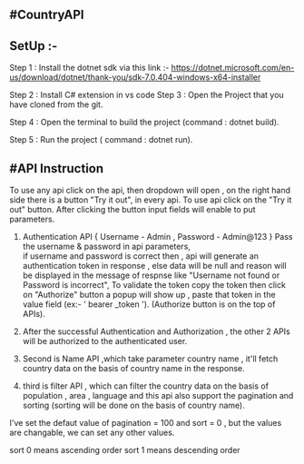 #CountryAPI
-

SetUp :-
-
Step 1 : Install the dotnet sdk via this link :- https://dotnet.microsoft.com/en-us/download/dotnet/thank-you/sdk-7.0.404-windows-x64-installer

Step 2 : Install C# extension in vs code
Step 3 : Open the Project that you have cloned from the git.

Step 4 : Open the terminal to build the project (command : dotnet build).

Step 5 : Run the project ( command : dotnet run). 

#API Instruction
-
To use any api click on the api, then dropdown will open , on the right hand side there is a button "Try it out", in every api. To use api click on the "Try it out" button.
After clicking the button input fields will enable to put parameters.

1. Authentication API
   { Username - Admin , 
   Password - Admin@123 }
   Pass the username & password in api parameters,   
   if username and password is correct then , api will generate an authentication token in response , else data will be null and reason will be displayed in the message of respnse like "Username not found or Password is incorrect",
   To validate the token copy the token then click on "Authorize" button a popup will show up , paste that token in the value field  (ex:-  ' bearer _token '). (Authorize button is on the top of APIs).

2. After the successful Authentication and Authorization , the other 2 APIs will be authorized to the authenticated user.

3. Second is Name API ,which take parameter country name ,  it'll fetch country data on the basis of country name in the response.

4. third is filter API , which can filter the country data on the basis of population , area , language and this api also support the pagination and sorting (sorting will be done on the basis of country name).

 I've set the defaut value of pagination = 100 and sort = 0 , but the values are changable, we can set any other values.

 sort 0 means ascending order
 sort 1 means descending order
